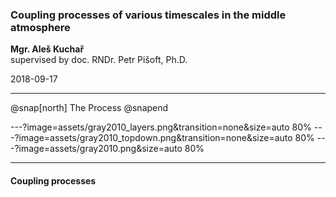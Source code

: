 
### Coupling processes of various timescales in the middle atmosphere

**Mgr. Aleš Kuchař** 
<br>supervised by doc. RNDr. Petr Pišoft, Ph.D.


<span class='small'>
2018-09-17
</span>


---
@snap[north]
The Process
@snapend


---?image=assets/gray2010_layers.png&transition=none&size=auto 80%
---?image=assets/gray2010_topdown.png&transition=none&size=auto 80%
---?image=assets/gray2010.png&size=auto 80%


---
#### Coupling processes





